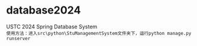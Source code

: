 # database2024
USTC 2024 Spring Database System
</br>
`使用方法：进入src\python\StuManagementSystem文件夹下，运行python manage.py runserver`
